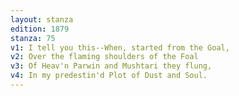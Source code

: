 ```yaml
---
layout: stanza
edition: 1879
stanza: 75
v1: I tell you this--When, started from the Goal,
v2: Over the flaming shoulders of the Foal
v3: Of Heav'n Parwin and Mushtari they flung,
v4: In my predestin'd Plot of Dust and Soul.
---
```

